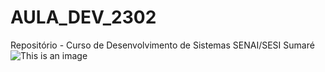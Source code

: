 # AULA_DEV_2302

 Repositório - Curso de Desenvolvimento de Sistemas SENAI/SESI Sumaré
![This is an image](https://myoctocat.com/assets/images/base-octocat.svg)
